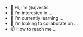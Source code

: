 - 👋 Hi, I’m @ajvestis
- 👀 I’m interested in ...
- 🌱 I’m currently learning ...
- 💞️ I’m looking to collaborate on ...
- 📫 How to reach me ...

<!---
ajvestis/ajvestis is a ✨ special ✨ repository because its `README.md` (this file) appears on your GitHub profile.
You can click the Preview link to take a look at your changes.
--->
